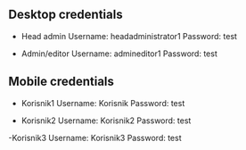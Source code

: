  ## Desktop credentials

- Head admin
Username: headadministrator1
Password: test

- Admin/editor
Username: admineditor1
Password: test

## Mobile credentials

- Korisnik1
Username: Korisnik
Password: test

- Korisnik2
Username: Korisnik2
Password: test

-Korisnik3
Username: Korisnik3
Password: test

